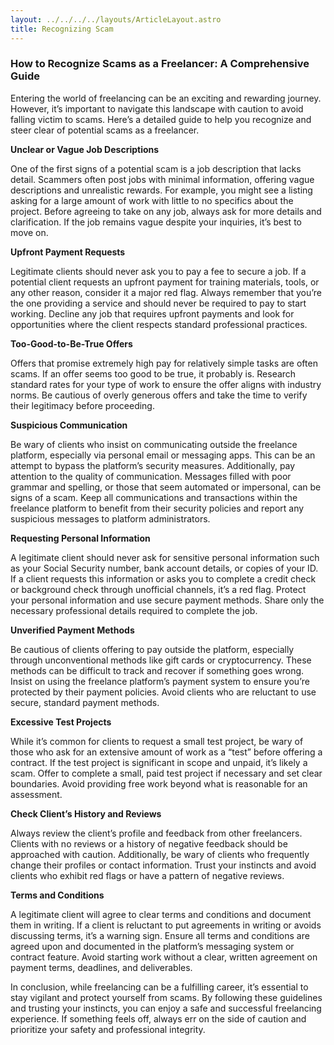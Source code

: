```yaml
---
layout: ../../../../layouts/ArticleLayout.astro
title: Recognizing Scam
---
```


### How to Recognize Scams as a Freelancer: A Comprehensive Guide

Entering the world of freelancing can be an exciting and rewarding journey. However, it’s important to navigate this landscape with caution to avoid falling victim to scams. Here’s a detailed guide to help you recognize and steer clear of potential scams as a freelancer.

**Unclear or Vague Job Descriptions**

One of the first signs of a potential scam is a job description that lacks detail. Scammers often post jobs with minimal information, offering vague descriptions and unrealistic rewards. For example, you might see a listing asking for a large amount of work with little to no specifics about the project. Before agreeing to take on any job, always ask for more details and clarification. If the job remains vague despite your inquiries, it’s best to move on.

**Upfront Payment Requests**

Legitimate clients should never ask you to pay a fee to secure a job. If a potential client requests an upfront payment for training materials, tools, or any other reason, consider it a major red flag. Always remember that you’re the one providing a service and should never be required to pay to start working. Decline any job that requires upfront payments and look for opportunities where the client respects standard professional practices.

**Too-Good-to-Be-True Offers**

Offers that promise extremely high pay for relatively simple tasks are often scams. If an offer seems too good to be true, it probably is. Research standard rates for your type of work to ensure the offer aligns with industry norms. Be cautious of overly generous offers and take the time to verify their legitimacy before proceeding.

**Suspicious Communication**

Be wary of clients who insist on communicating outside the freelance platform, especially via personal email or messaging apps. This can be an attempt to bypass the platform’s security measures. Additionally, pay attention to the quality of communication. Messages filled with poor grammar and spelling, or those that seem automated or impersonal, can be signs of a scam. Keep all communications and transactions within the freelance platform to benefit from their security policies and report any suspicious messages to platform administrators.

**Requesting Personal Information**

A legitimate client should never ask for sensitive personal information such as your Social Security number, bank account details, or copies of your ID. If a client requests this information or asks you to complete a credit check or background check through unofficial channels, it’s a red flag. Protect your personal information and use secure payment methods. Share only the necessary professional details required to complete the job.

**Unverified Payment Methods**

Be cautious of clients offering to pay outside the platform, especially through unconventional methods like gift cards or cryptocurrency. These methods can be difficult to track and recover if something goes wrong. Insist on using the freelance platform’s payment system to ensure you’re protected by their payment policies. Avoid clients who are reluctant to use secure, standard payment methods.

**Excessive Test Projects**

While it’s common for clients to request a small test project, be wary of those who ask for an extensive amount of work as a “test” before offering a contract. If the test project is significant in scope and unpaid, it’s likely a scam. Offer to complete a small, paid test project if necessary and set clear boundaries. Avoid providing free work beyond what is reasonable for an assessment.

**Check Client’s History and Reviews**

Always review the client’s profile and feedback from other freelancers. Clients with no reviews or a history of negative feedback should be approached with caution. Additionally, be wary of clients who frequently change their profiles or contact information. Trust your instincts and avoid clients who exhibit red flags or have a pattern of negative reviews.

**Terms and Conditions**

A legitimate client will agree to clear terms and conditions and document them in writing. If a client is reluctant to put agreements in writing or avoids discussing terms, it’s a warning sign. Ensure all terms and conditions are agreed upon and documented in the platform’s messaging system or contract feature. Avoid starting work without a clear, written agreement on payment terms, deadlines, and deliverables.

In conclusion, while freelancing can be a fulfilling career, it’s essential to stay vigilant and protect yourself from scams. By following these guidelines and trusting your instincts, you can enjoy a safe and successful freelancing experience. If something feels off, always err on the side of caution and prioritize your safety and professional integrity.